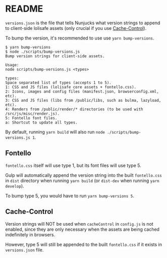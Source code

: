 # README

`versions.json` is the file that tells Nunjucks what version strings to append to client-side lolisafe assets (only crucial if you use [Cache-Control](#cache-control)).

To bump the version, it's recommended to use use `yarn bump-versions`.

```none
$ yarn bump-versions
$ node ./scripts/bump-versions.js
Bump version strings for client-side assets.

Usage:
node scripts/bump-versions.js <types>

types:
Space separated list of types (accepts 1 to 5).
1: CSS and JS files (lolisafe core assets + fontello.css).
2: Icons, images and config files (manifest.json, browserconfig.xml, etc).
3: CSS and JS files (libs from /public/libs, such as bulma, lazyload, etc).
4: Renders from /public/render/* directories (to be used with /src/js/misc/render.js).
5: Fontello font files.
a: Shortcut to update all types.
```

By default, running `yarn build` will also run `node ./scripts/bump-versions.js 1`.

## Fontello

`fontello.css` itself will use type 1, but its font files will use type 5.

Gulp will automatically append the version string into the built `fontello.css` in `dist` directory when running `yarn build` (or `dist-dev` when running `yarn develop`).

To bump type 5, you would have to run `yarn bump-versions 5`.

## Cache-Control

Version strings will NOT be used when `cacheControl` in `config.js` is not enabled, since they are only necessary when the assets are being cached indefinitely in browsers.

However, type 5 will still be appended to the built `fontello.css` if it exists in `versions.json` file.
